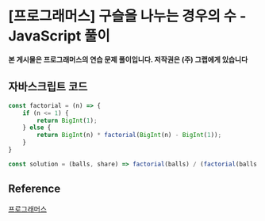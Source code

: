 # [프로그래머스] 구슬을 나누는 경우의 수 - JavaScript 풀이

**본 게시물은 프로그래머스의 연습 문제 풀이입니다. 저작권은 (주) 그랩에게 있습니다**

## 자바스크립트 코드

```JavaScript
const factorial = (n) => {
    if (n <= 1) {
        return BigInt(1);
    } else {
        return BigInt(n) * factorial(BigInt(n) - BigInt(1));
    }
}

const solution = (balls, share) => factorial(balls) / (factorial(balls - share) * factorial(share));
```



## Reference

[프로그래머스](https://programmers.co.kr)

